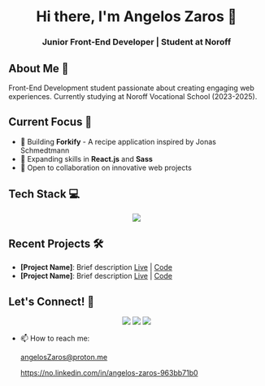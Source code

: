 <div align="center">
  <h1>Hi there, I'm Angelos Zaros 👋</h1>
  <h3>Junior Front-End Developer | Student at Noroff</h3>
</div>

## About Me 🚀
Front-End Development student passionate about creating engaging web experiences. Currently studying at Noroff Vocational School (2023-2025).

## Current Focus 🎯
- 🔭 Building **Forkify** - A recipe application inspired by Jonas Schmedtmann
- 🌱 Expanding skills in **React.js** and **Sass**
- 👯 Open to collaboration on innovative web projects

## Tech Stack 💻
<p align="center">
  <a href="https://skillicons.dev">
    <img src="https://skillicons.dev/icons?i=figma,html,css,tailwind,sass,git,js,react,jest,cypress," />
  </a>
</p>

## Recent Projects 🛠️
- **[Project Name]**: Brief description [Live](link) | [Code](link)
- **[Project Name]**: Brief description [Live](link) | [Code](link)

## Let's Connect! 🤝
<p align="center">
  <a href="[your-linkedin-url](https://no.linkedin.com/in/angelos-zaros-963bb71b0](https://angeloszar.github.io/Angelos-Zaros/)"><img src="https://img.shields.io/badge/LinkedIn-0077B5?style=for-the-badge&logo=linkedin&logoColor=white"></a>
  <a href="your-portfolio-url"><img src="https://img.shields.io/badge/Portfolio-FF5722?style=for-the-badge&logo=google-chrome&logoColor=white"></a>
  <a href="mailto:angelosZaros@proton.me"><img src="https://img.shields.io/badge/Email-D14836?style=for-the-badge&logo=gmail&logoColor=white"></a>
</p>

- 📫 How to reach me:

  angelosZaros@proton.me
  
  https://no.linkedin.com/in/angelos-zaros-963bb71b0

